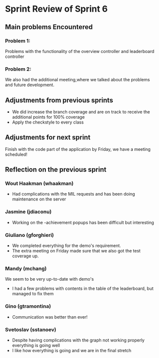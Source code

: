 

# Sprint Review of Sprint 6

## Main problems  Encountered

### Problem 1:
   Problems with the functionality of the  overview controller and leaderboard controller

### Problem 2:
We also had the additional meeting,where we talked about the problems and future development.


## Adjustments from previous sprints
- We did increase the branch coverage and are on track to receive the additional points for 100% coverage
- Apply the checkstyle to every class

## Adjustments for next sprint
Finish with the code part of the application by Friday, we have a meeting scheduled!
## Reflection on the previous sprint

### Wout Haakman (whaakman)
- Had complications with the MIL requests and has been doing maintenance on the server
### Jasmine (jdiaconu)
- Working on the -achievement popups has been difficult but interesting
### Giuliano (gforghieri)
- We completed everything for the demo's requirement.
- The extra meeting on Friday made sure that we also got the test coverage up.
### Mandy (mchang)
We seem to be very up-to-date with demo's
- I had a few problems with contents in the table of the leaderboard, but managed to fix them
### Gino (gtramontina)
- Communication was better than ever!
### Svetoslav (sstanoev)
- Despite having complications with the graph not working properly everything is going well
- I like how everything is going and we are in the final stretch